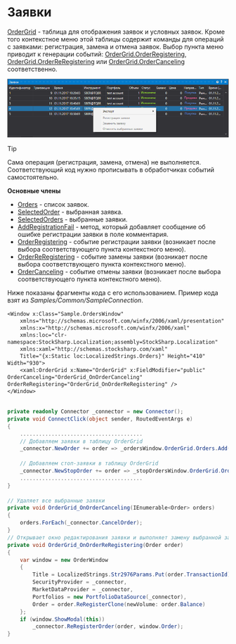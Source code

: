 # Заявки

[OrderGrid](../api/StockSharp.Xaml.OrderGrid.html) \- таблица для отображения заявок и условных заявок. Кроме того контекстное меню этой таблицы содержит команды для операций с заявками: регистрация, замена и отмена заявок. Выбор пункта меню приводит к генерации событий: [OrderGrid.OrderRegistering](../api/StockSharp.Xaml.OrderGrid.OrderRegistering.html), [OrderGrid.OrderReRegistering](../api/StockSharp.Xaml.OrderGrid.OrderReRegistering.html) или [OrderGrid.OrderCanceling](../api/StockSharp.Xaml.OrderGrid.OrderCanceling.html) соответственно.

![GUI OrderGrid](../images/GUI_OrderGrid.png)

> [!TIP]
> Сама операция (регистрация, замена, отмена) не выполняется. Соответствующий код нужно прописывать в обработчиках событий самостоятельно.

**Основные члены**

- [Orders](../api/StockSharp.Xaml.OrderGrid.Orders.html) \- список заявок.
- [SelectedOrder](../api/StockSharp.Xaml.OrderGrid.SelectedOrder.html) \- выбранная заявка.
- [SelectedOrders](../api/StockSharp.Xaml.OrderGrid.SelectedOrders.html) \- выбранные заявки.
- [AddRegistrationFail](../api/StockSharp.Xaml.OrderGrid.AddRegistrationFail.html) \- метод, который добавляет сообщение об ошибке регистрации заявки в поле комментария.
- [OrderRegistering](../api/StockSharp.Xaml.OrderGrid.OrderRegistering.html) \- событие регистрации заявки (возникает после выбора соответствующего пункта контекстного меню).
- [OrderReRegistering](../api/StockSharp.Xaml.OrderGrid.OrderReRegistering.html) \- событие замены заявки (возникает после выбора соответствующего пункта контекстного меню).
- [OrderCanceling](../api/StockSharp.Xaml.OrderGrid.OrderCanceling.html) \- событие отмены заявки (возникает после выбора соответствующего пункта контекстного меню).

Ниже показаны фрагменты кода с его использованием. Пример кода взят из *Samples\/Common\/SampleConnection*. 

```xaml
<Window x:Class="Sample.OrdersWindow"
    xmlns="http://schemas.microsoft.com/winfx/2006/xaml/presentation"
    xmlns:x="http://schemas.microsoft.com/winfx/2006/xaml"
    xmlns:loc="clr-namespace:StockSharp.Localization;assembly=StockSharp.Localization"
    xmlns:xaml="http://schemas.stocksharp.com/xaml"
    Title="{x:Static loc:LocalizedStrings.Orders}" Height="410" Width="930">
	<xaml:OrderGrid x:Name="OrderGrid" x:FieldModifier="public" OrderCanceling="OrderGrid_OnOrderCanceling" OrderReRegistering="OrderGrid_OnOrderReRegistering" />
</Window>
	  				
```
```cs
private readonly Connector _connector = new Connector();
private void ConnectClick(object sender, RoutedEventArgs e)
{
 	.......................................	
	// Добавляем заявки в таблицу OrderGrid
	_connector.NewOrder += order => _ordersWindow.OrderGrid.Orders.Add(order);
	
	// Добавляем стоп-заявки в таблицу OrderGrid
	_connector.NewStopOrder += order => _stopOrdersWindow.OrderGrid.Orders.Add(order);
	.......................................			
}
              	
// Удаляет все выбранные заявки
private void OrderGrid_OnOrderCanceling(IEnumerable<Order> orders)
{
	orders.ForEach(_connector.CancelOrder);
}
// Открывает окно редактирования заявки и выполняет замену выбранной заявки
private void OrderGrid_OnOrderReRegistering(Order order)
{
	var window = new OrderWindow
	{
		Title = LocalizedStrings.Str2976Params.Put(order.TransactionId),
		SecurityProvider = _connector,
		MarketDataProvider = _connector,
		Portfolios = new PortfolioDataSource(_connector),
		Order = order.ReRegisterClone(newVolume: order.Balance)
	};
	if (window.ShowModal(this))
		_connector.ReRegisterOrder(order, window.Order);
}
	  				
```
